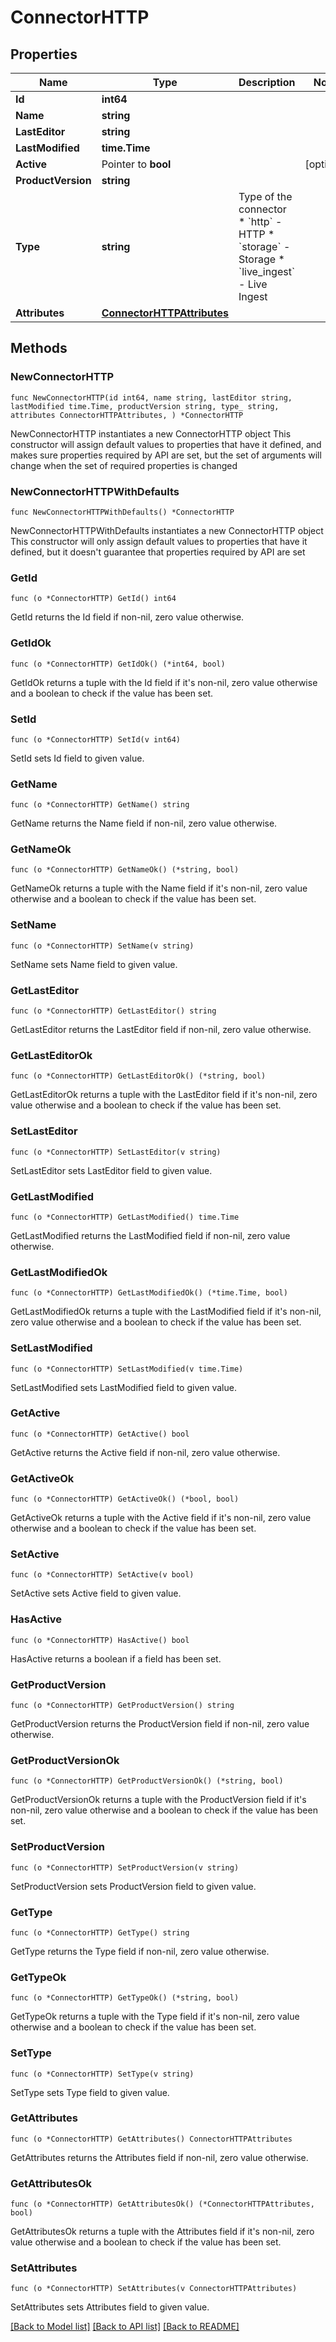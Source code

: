 # ConnectorHTTP

## Properties

Name | Type | Description | Notes
------------ | ------------- | ------------- | -------------
**Id** | **int64** |  | 
**Name** | **string** |  | 
**LastEditor** | **string** |  | 
**LastModified** | **time.Time** |  | 
**Active** | Pointer to **bool** |  | [optional] 
**ProductVersion** | **string** |  | 
**Type** | **string** | Type of the connector  * &#x60;http&#x60; - HTTP * &#x60;storage&#x60; - Storage * &#x60;live_ingest&#x60; - Live Ingest | 
**Attributes** | [**ConnectorHTTPAttributes**](ConnectorHTTPAttributes.md) |  | 

## Methods

### NewConnectorHTTP

`func NewConnectorHTTP(id int64, name string, lastEditor string, lastModified time.Time, productVersion string, type_ string, attributes ConnectorHTTPAttributes, ) *ConnectorHTTP`

NewConnectorHTTP instantiates a new ConnectorHTTP object
This constructor will assign default values to properties that have it defined,
and makes sure properties required by API are set, but the set of arguments
will change when the set of required properties is changed

### NewConnectorHTTPWithDefaults

`func NewConnectorHTTPWithDefaults() *ConnectorHTTP`

NewConnectorHTTPWithDefaults instantiates a new ConnectorHTTP object
This constructor will only assign default values to properties that have it defined,
but it doesn't guarantee that properties required by API are set

### GetId

`func (o *ConnectorHTTP) GetId() int64`

GetId returns the Id field if non-nil, zero value otherwise.

### GetIdOk

`func (o *ConnectorHTTP) GetIdOk() (*int64, bool)`

GetIdOk returns a tuple with the Id field if it's non-nil, zero value otherwise
and a boolean to check if the value has been set.

### SetId

`func (o *ConnectorHTTP) SetId(v int64)`

SetId sets Id field to given value.


### GetName

`func (o *ConnectorHTTP) GetName() string`

GetName returns the Name field if non-nil, zero value otherwise.

### GetNameOk

`func (o *ConnectorHTTP) GetNameOk() (*string, bool)`

GetNameOk returns a tuple with the Name field if it's non-nil, zero value otherwise
and a boolean to check if the value has been set.

### SetName

`func (o *ConnectorHTTP) SetName(v string)`

SetName sets Name field to given value.


### GetLastEditor

`func (o *ConnectorHTTP) GetLastEditor() string`

GetLastEditor returns the LastEditor field if non-nil, zero value otherwise.

### GetLastEditorOk

`func (o *ConnectorHTTP) GetLastEditorOk() (*string, bool)`

GetLastEditorOk returns a tuple with the LastEditor field if it's non-nil, zero value otherwise
and a boolean to check if the value has been set.

### SetLastEditor

`func (o *ConnectorHTTP) SetLastEditor(v string)`

SetLastEditor sets LastEditor field to given value.


### GetLastModified

`func (o *ConnectorHTTP) GetLastModified() time.Time`

GetLastModified returns the LastModified field if non-nil, zero value otherwise.

### GetLastModifiedOk

`func (o *ConnectorHTTP) GetLastModifiedOk() (*time.Time, bool)`

GetLastModifiedOk returns a tuple with the LastModified field if it's non-nil, zero value otherwise
and a boolean to check if the value has been set.

### SetLastModified

`func (o *ConnectorHTTP) SetLastModified(v time.Time)`

SetLastModified sets LastModified field to given value.


### GetActive

`func (o *ConnectorHTTP) GetActive() bool`

GetActive returns the Active field if non-nil, zero value otherwise.

### GetActiveOk

`func (o *ConnectorHTTP) GetActiveOk() (*bool, bool)`

GetActiveOk returns a tuple with the Active field if it's non-nil, zero value otherwise
and a boolean to check if the value has been set.

### SetActive

`func (o *ConnectorHTTP) SetActive(v bool)`

SetActive sets Active field to given value.

### HasActive

`func (o *ConnectorHTTP) HasActive() bool`

HasActive returns a boolean if a field has been set.

### GetProductVersion

`func (o *ConnectorHTTP) GetProductVersion() string`

GetProductVersion returns the ProductVersion field if non-nil, zero value otherwise.

### GetProductVersionOk

`func (o *ConnectorHTTP) GetProductVersionOk() (*string, bool)`

GetProductVersionOk returns a tuple with the ProductVersion field if it's non-nil, zero value otherwise
and a boolean to check if the value has been set.

### SetProductVersion

`func (o *ConnectorHTTP) SetProductVersion(v string)`

SetProductVersion sets ProductVersion field to given value.


### GetType

`func (o *ConnectorHTTP) GetType() string`

GetType returns the Type field if non-nil, zero value otherwise.

### GetTypeOk

`func (o *ConnectorHTTP) GetTypeOk() (*string, bool)`

GetTypeOk returns a tuple with the Type field if it's non-nil, zero value otherwise
and a boolean to check if the value has been set.

### SetType

`func (o *ConnectorHTTP) SetType(v string)`

SetType sets Type field to given value.


### GetAttributes

`func (o *ConnectorHTTP) GetAttributes() ConnectorHTTPAttributes`

GetAttributes returns the Attributes field if non-nil, zero value otherwise.

### GetAttributesOk

`func (o *ConnectorHTTP) GetAttributesOk() (*ConnectorHTTPAttributes, bool)`

GetAttributesOk returns a tuple with the Attributes field if it's non-nil, zero value otherwise
and a boolean to check if the value has been set.

### SetAttributes

`func (o *ConnectorHTTP) SetAttributes(v ConnectorHTTPAttributes)`

SetAttributes sets Attributes field to given value.



[[Back to Model list]](../README.md#documentation-for-models) [[Back to API list]](../README.md#documentation-for-api-endpoints) [[Back to README]](../README.md)


